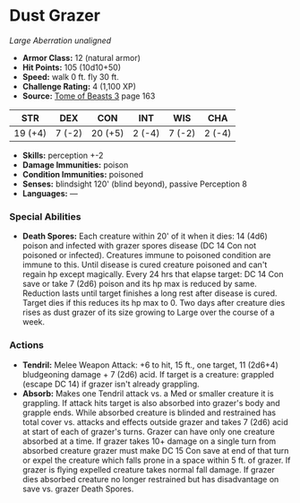 # Dust Grazer

*Large* *Aberration* *unaligned*

- **Armor Class:** 12 (natural armor)
- **Hit Points:** 105 (10d10+50)
- **Speed:** walk 0 ft. fly 30 ft.
- **Challenge Rating:** 4 (1,100 XP)
- **Source:** [Tome of Beasts 3](https://koboldpress.com/kpstore/product/tome-of-beasts-3-for-5th-edition/) page 163

| STR | DEX | CON | INT | WIS | CHA |
| --- | --- | --- | --- | --- | --- |
| 19 (+4) | 7 (-2) | 20 (+5) | 2 (-4) | 7 (-2) | 2 (-4) |

- **Skills:** perception +-2
- **Damage Immunities:** poison
- **Condition Immunities:** poisoned
- **Senses:** blindsight 120' (blind beyond), passive Perception 8
- **Languages:** —

### Special Abilities

- **Death Spores:** Each creature within 20' of it when it dies: 14 (4d6) poison and infected with grazer spores disease (DC 14 Con not poisoned or infected). Creatures immune to poisoned condition are immune to this. Until disease is cured creature poisoned and can't regain hp except magically. Every 24 hrs that elapse target: DC 14 Con save or take 7 (2d6) poison and its hp max is reduced by same. Reduction lasts until target finishes a long rest after disease is cured. Target dies if this reduces its hp max to 0. Two days after creature dies rises as dust grazer of its size growing to Large over the course of a week.

### Actions

- **Tendril:** Melee Weapon Attack: +6 to hit, 15 ft., one target, 11 (2d6+4) bludgeoning damage + 7 (2d6) acid. If target is a creature: grappled (escape DC 14) if grazer isn't already grappling.
- **Absorb:** Makes one Tendril attack vs. a Med or smaller creature it is grappling. If attack hits target is  also absorbed into grazer's body and grapple ends. While absorbed creature is blinded and restrained has total cover vs. attacks and effects outside grazer and takes 7 (2d6) acid at start of each of grazer's turns. Grazer can have only one creature absorbed at a time. If grazer takes 10+ damage on a single turn from absorbed creature grazer must make DC 15 Con save at end of that turn or expel the creature which falls prone in a space within 5 ft. of grazer. If grazer is flying expelled creature takes normal fall damage. If grazer dies absorbed creature no longer restrained but has disadvantage on save vs. grazer Death Spores.


